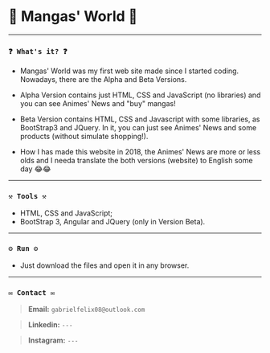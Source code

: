 # 🌟 Mangas' World 🌟

----
### `❓ What's it? ❓`

* Mangas' World was my first web site made since I started coding. Nowadays, there are the Alpha and Beta Versions.
* Alpha Version contains just HTML, CSS and JavaScript (no libraries) and you can see Animes' News and "buy" mangas!
* Beta Version contains HTML, CSS and Javascript with some libraries, as BootStrap3 and JQuery. In it, you can just see Animes' News and some products (without simulate shopping!).

* How I has made this website in 2018, the Animes' News are more or less olds and I needa translate the both versions (website) to English some day 😂😂


----
### `⚒️ Tools ⚒️`

* HTML, CSS and JavaScript;
* BootStrap 3, Angular and JQuery (only in Version Beta).

----
### `⚙️ Run ⚙️`

* Just download the files and open it in any browser.

----
### `✉️ Contact ✉️`

> **Email:** `gabrielfelix08@outlook.com`

> **Linkedin:** `---`

> **Instagram:** `---`

